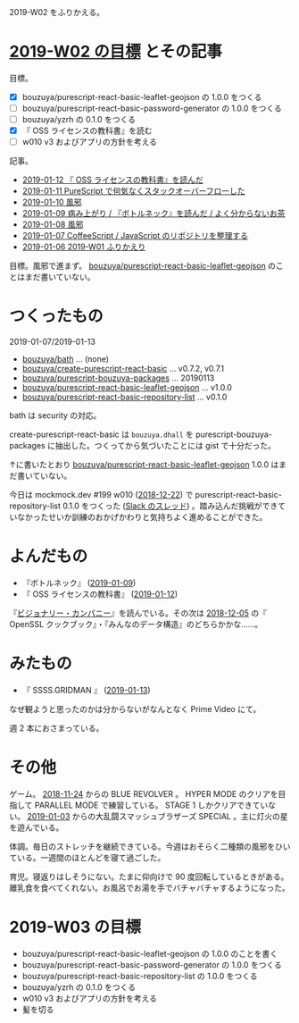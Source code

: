 2019-W02 をふりかえる。

# [2019-W02 の目標][2019-01-06] とその記事

目標。

- [x] bouzuya/purescript-react-basic-leaflet-geojson の 1.0.0 をつくる
- [ ] bouzuya/purescript-react-basic-password-generator の 1.0.0 をつくる
- [ ] bouzuya/yzrh の 0.1.0 をつくる
- [x] 『 OSS ライセンスの教科書』を読む
- [ ] w010 v3 およびアプリの方針を考える

記事。

- [2019-01-12 『 OSS ライセンスの教科書』を読んだ][2019-01-12]
- [2019-01-11 PureScript で何気なくスタックオーバーフローした][2019-01-11]
- [2019-01-10 風邪][2019-01-10]
- [2019-01-09 病み上がり / 『ボトルネック』を読んだ / よく分からないお茶][2019-01-09]
- [2019-01-08 風邪][2019-01-08]
- [2019-01-07 CoffeeScript / JavaScript のリポジトリを整理する][2019-01-07]
- [2019-01-06 2019-W01 ふりかえり][2019-01-06]

目標。風邪で進まず。 [bouzuya/purescript-react-basic-leaflet-geojson][] のことはまだ書いていない。

# つくったもの

2019-01-07/2019-01-13

- [bouzuya/bath][] ... (none)
- [bouzuya/create-purescript-react-basic][] ... v0.7.2, v0.7.1
- [bouzuya/purescript-bouzuya-packages][] ... 20190113
- [bouzuya/purescript-react-basic-leaflet-geojson][] ... v1.0.0
- [bouzuya/purescript-react-basic-repository-list][] ... v0.1.0

bath は security の対応。

create-purescript-react-basic は `bouzuya.dhall` を purescript-bouzuya-packages に抽出した。つくってから気づいたことには gist で十分だった。

↑に書いたとおり [bouzuya/purescript-react-basic-leaflet-geojson][] 1.0.0 はまだ書いていない。

今日は mockmock.dev #199 w010 ([2018-12-22][]) で purescript-react-basic-repository-list 0.1.0 をつくった ([Slack のスレッド](https://mockmock.slack.com/archives/C043UEYGJ/p1547359113055700)) 。踏み込んだ挑戦ができていなかったせいか訓練のおかげかわりと気持ちよく進めることができた。

# よんだもの

- 『ボトルネック』 ([2019-01-09][])
- 『 OSS ライセンスの教科書』 ([2019-01-12][])

『[ビジョナリー・カンパニー][asin:4822740315]』を読んでいる。その次は [2018-12-05][] の『 OpenSSL クックブック』・『みんなのデータ構造』のどちらかかな……。

# みたもの

- 『 SSSS.GRIDMAN 』 ([2019-01-13][])

なぜ観ようと思ったのかは分からないがなんとなく Prime Video にて。

週 2 本におさまっている。

# その他

ゲーム。 [2018-11-24][] からの BLUE REVOLVER 。 HYPER MODE のクリアを目指して PARALLEL MODE で練習している。 STAGE 1 しかクリアできていない。 [2019-01-03][] からの大乱闘スマッシュブラザーズ SPECIAL 。主に灯火の星を遊んでいる。

体調。毎日のストレッチを継続できている。今週はおそらく二種類の風邪をひいている。一週間のほとんどを寝て過ごした。

育児。寝返りはしそうにない。たまに仰向けで 90 度回転しているときがある。離乳食を食べてくれない。お風呂でお湯を手でバチャバチャするようになった。

# 2019-W03 の目標

- bouzuya/purescript-react-basic-leaflet-geojson の 1.0.0 のことを書く
- bouzuya/purescript-react-basic-password-generator の 1.0.0 をつくる
- bouzuya/purescript-react-basic-repository-list の 1.0.0 をつくる
- bouzuya/yzrh の 0.1.0 をつくる
- w010 v3 およびアプリの方針を考える
- 髪を切る

[2018-11-24]: https://blog.bouzuya.net/2018/11/24/
[2018-12-05]: https://blog.bouzuya.net/2018/12/05/
[2018-12-22]: https://blog.bouzuya.net/2018/12/22/
[2019-01-03]: https://blog.bouzuya.net/2019/01/03/
[2019-01-06]: https://blog.bouzuya.net/2019/01/06/
[2019-01-07]: https://blog.bouzuya.net/2019/01/07/
[2019-01-08]: https://blog.bouzuya.net/2019/01/08/
[2019-01-09]: https://blog.bouzuya.net/2019/01/09/
[2019-01-10]: https://blog.bouzuya.net/2019/01/10/
[2019-01-11]: https://blog.bouzuya.net/2019/01/11/
[2019-01-12]: https://blog.bouzuya.net/2019/01/12/
[2019-01-13]: https://blog.bouzuya.net/2019/01/13/
[asin:4822740315]: https://www.amazon.co.jp/dp/4822740315/
[bouzuya/bath]: https://github.com/bouzuya/bath
[bouzuya/create-purescript-react-basic]: https://github.com/bouzuya/create-purescript-react-basic
[bouzuya/purescript-bouzuya-packages]: https://github.com/bouzuya/purescript-bouzuya-packages
[bouzuya/purescript-react-basic-leaflet-geojson]: https://github.com/bouzuya/purescript-react-basic-leaflet-geojson
[bouzuya/purescript-react-basic-repository-list]: https://github.com/bouzuya/purescript-react-basic-repository-list
